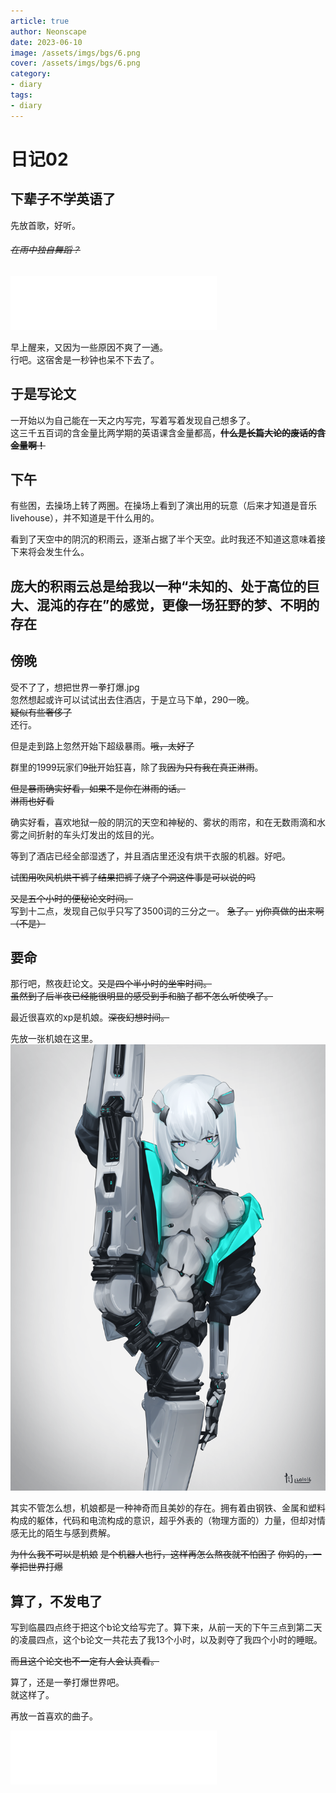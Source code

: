 ```yaml
---
article: true
author: Neonscape
date: 2023-06-10
image: /assets/imgs/bgs/6.png
cover: /assets/imgs/bgs/6.png
category: 
- diary
tags:
- diary
---
```

# 日记02
## 下辈子不学英语了

先放首歌，好听。

###### *~~在雨中独自舞蹈？~~*

<iframe frameborder="no" border="0" marginwidth="0" marginheight="0" width=330 height=86 src="//music.163.com/outchain/player?type=2&id=399552068&auto=1&height=66"></iframe>

早上醒来，又因为一些原因不爽了一通。
<br>行吧。这宿舍是一秒钟也呆不下去了。

## 于是写论文
一开始以为自己能在一天之内写完，写着写着发现自己想多了。
<br>这三千五百词的含金量比两学期的英语课含金量都高，~~**什么是长篇大论的废话的含金量啊！**~~

## 下午
有些困，去操场上转了两圈。在操场上看到了演出用的玩意（后来才知道是音乐livehouse），并不知道是干什么用的。

看到了天空中的阴沉的积雨云，逐渐占据了半个天空。此时我还不知道这意味着接下来将会发生什么。
## 庞大的积雨云总是给我以一种“未知的、处于高位的巨大、混沌的存在”的感觉，更像一场狂野的梦、不明的存在

## 傍晚
受不了了，想把世界一拳打爆.jpg
<br>忽然想起或许可以试试出去住酒店，于是立马下单，290一晚。
<br>~~疑似有些奢侈了~~
<br>还行。

但是走到路上忽然开始下超级暴雨。~~哦，太好了~~

群里的1999玩家们~~9批~~开始狂喜，除了我~~因为只有我在真正淋雨~~。

~~但是暴雨确实好看，如果不是你在淋雨的话。~~<br>~~淋雨也好看~~

确实好看，喜欢地狱一般的阴沉的天空和神秘的、雾状的雨帘，和在无数雨滴和水雾之间折射的车头灯发出的炫目的光。

等到了酒店已经全部湿透了，并且酒店里还没有烘干衣服的机器。好吧。

~~试图用吹风机烘干裤子结果把裤子烧了个洞这件事是可以说的吗~~

~~又是五个小时的便秘论文时间。~~<br>
写到十二点，发现自己似乎只写了3500词的三分之一。
~~急了。~~ ~~yj你真做的出来啊（不是）~~

## 要命
那行吧，熬夜赶论文。~~又是四个半小时的坐牢时间。~~<br>~~虽然到了后半夜已经能很明显的感受到手和脑子都不怎么听使唤了。~~

最近很喜欢的xp是机娘。~~深夜幻想时间。~~

先放一张机娘在这里。
![可爱机娘](/assets/imgs/misc/20230610-1.png)

其实不管怎么想，机娘都是一种神奇而且美妙的存在。拥有着由钢铁、金属和塑料构成的躯体，代码和电流构成的意识，超乎外表的（物理方面的）力量，但却对情感无比的陌生与感到费解。

~~为什么我不可以是机娘~~ ~~是个机器人也行，这样再怎么熬夜就不怕困了~~ ~~你妈的，一拳把世界打爆~~

## 算了，不发电了
写到临晨四点终于把这个b论文给写完了。算下来，从前一天的下午三点到第二天的凌晨四点，这个b论文一共花去了我13个小时，以及剥夺了我四个小时的睡眠。

~~而且这个论文也不一定有人会认真看。~~

算了，还是一拳打爆世界吧。
<br>就这样了。

再放一首喜欢的曲子。

<iframe frameborder="no" border="0" marginwidth="0" marginheight="0" width=330 height=86 src="//music.163.com/outchain/player?type=2&id=1492827692&auto=0&height=66"></iframe>
